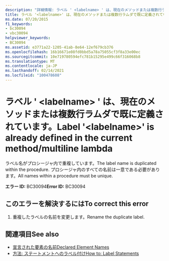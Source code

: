 ```yaml
---
description: "詳細情報: ラベル ' <labelname> ' は、現在のメソッドまたは複数行ラムダで既に定義されています"
title: ラベル '<labelname>' は、現在のメソッドまたは複数行ラムダで既に定義されています。
ms.date: 07/20/2015
f1_keywords:
- bc30094
- vbc30094
helpviewer_keywords:
- BC30094
ms.assetid: e3771a22-1205-41ab-8e64-12ef679cb376
ms.openlocfilehash: 16b16671e08fd0bbd5a78a75055cf3f8a33e00ec
ms.sourcegitcommit: 10e719780594efc781b15295e499c66f316068b8
ms.translationtype: MT
ms.contentlocale: ja-JP
ms.lasthandoff: 02/14/2021
ms.locfileid: "100478608"
---
```

# <a name="label-labelname-is-already-defined-in-the-current-methodmultiline-lambda"></a><span data-ttu-id="9432c-103">ラベル ' \<labelname> ' は、現在のメソッドまたは複数行ラムダで既に定義されています。</span><span class="sxs-lookup"><span data-stu-id="9432c-103">Label '\<labelname>' is already defined in the current method/multiline lambda</span></span>

<span data-ttu-id="9432c-104">ラベル名がプロシージャ内で重複しています。</span><span class="sxs-lookup"><span data-stu-id="9432c-104">The label name is duplicated within the procedure.</span></span> <span data-ttu-id="9432c-105">プロシージャ内のすべての名前は一意である必要があります。</span><span class="sxs-lookup"><span data-stu-id="9432c-105">All names within a procedure must be unique.</span></span>  
  
 <span data-ttu-id="9432c-106">**エラー ID:** BC30094</span><span class="sxs-lookup"><span data-stu-id="9432c-106">**Error ID:** BC30094</span></span>  
  
## <a name="to-correct-this-error"></a><span data-ttu-id="9432c-107">このエラーを解決するには</span><span class="sxs-lookup"><span data-stu-id="9432c-107">To correct this error</span></span>  
  
1. <span data-ttu-id="9432c-108">重複したラベルの名前を変更します。</span><span class="sxs-lookup"><span data-stu-id="9432c-108">Rename the duplicate label.</span></span>  
  
## <a name="see-also"></a><span data-ttu-id="9432c-109">関連項目</span><span class="sxs-lookup"><span data-stu-id="9432c-109">See also</span></span>

- [<span data-ttu-id="9432c-110">宣言された要素の名前</span><span class="sxs-lookup"><span data-stu-id="9432c-110">Declared Element Names</span></span>](../programming-guide/language-features/declared-elements/declared-element-names.md)
- [<span data-ttu-id="9432c-111">方法: ステートメントへのラベル付け</span><span class="sxs-lookup"><span data-stu-id="9432c-111">How to: Label Statements</span></span>](../programming-guide/program-structure/how-to-label-statements.md)
